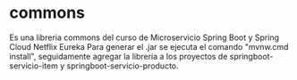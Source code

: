# commons
Es una libreria commons del curso de Microservicio Spring Boot y Spring Cloud Netflix Eureka
Para generar el .jar se ejecuta el comando "mvnw.cmd install", seguidamente agregar la libreria a los proyectos de springboot-servicio-item
y springboot-servicio-producto.
